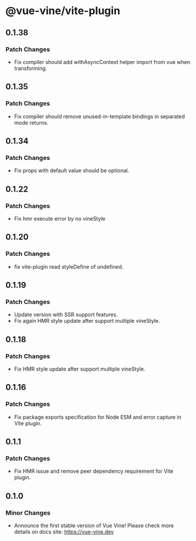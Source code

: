 # @vue-vine/vite-plugin

## 0.1.38

### Patch Changes

- Fix compiler should add withAsyncContext helper import from vue when transforming.

## 0.1.35

### Patch Changes

- Fix compiler should remove unused-in-template bindings in separated mode returns.

## 0.1.34

### Patch Changes

- Fix props with default value should be optional.

## 0.1.22

### Patch Changes

- Fix hmr execute error by no vineStyle

## 0.1.20

### Patch Changes

- fix vite-plugin read styleDefine of undefined.

## 0.1.19

### Patch Changes

- Update version with SSR support features.
- Fix again HMR style update after support multiple vineStyle.

## 0.1.18

### Patch Changes

- Fix HMR style update after support multiple vineStyle.

## 0.1.16

### Patch Changes

- Fix package exports specification for Node ESM and error capture in Vite plugin.

## 0.1.1

### Patch Changes

- Fix HMR issue and remove peer dependency requirement for Vite plugin.

## 0.1.0

### Minor Changes

- Announce the first stable version of Vue Vine! Please check more details on docs site: https://vue-vine.dev
